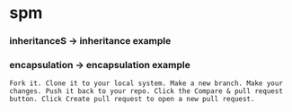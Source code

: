 # spm
### inheritanceS -> inheritance example 
### encapsulation -> encapsulation example 

`
Fork it.
Clone it to your local system.
Make a new branch.
Make your changes.
Push it back to your repo.
Click the Compare & pull request button.
Click Create pull request to open a new pull request.
`
